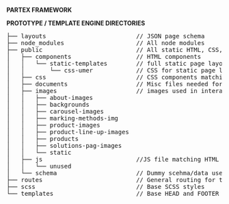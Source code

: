 **PARTEX FRAMEWORK**

**PROTOTYPE / TEMPLATE ENGINE DIRECTORIES**
<pre>
├── layouts                         // JSON page schema                             __
├── node_modules                    // All node modules                             __
├── public                          // All static HTML, CSS, JS                     __ 
│   ├── components                  // HTML components                              __
│   │   └── static-templates        // full static page layouts, no interactivity   __
│   │       └── css-umer            // CSS for static page layouts                  __
│   ├── css                         // CSS components matching HTML components      __
│   ├── documents                   // Misc files needed for documentation          __
│   ├── images                      // images used in interactive prototype         __
│   │   ├── about-images                                                            __
│   │   ├── backgrounds                                                             __
│   │   ├── carousel-images                                                         __
│   │   ├── marking-methods-img                                                     __
│   │   ├── product-images                                                          __
│   │   ├── product-line-up-images                                                  __    
│   │   ├── products                                                                __
│   │   ├── solutions-pag-images                                                    __
│   │   └── static                                                                  __
│   ├── js                          //JS file matching HTML components              __
│   │   └── unused                                                                  __
│   └── schema                      // Dummy scehma/data used in prototype          __
├── routes                          // General routing for template engine          __
├── scss                            // Base SCSS styles                             __
└── templates                       // Base HEAD and FOOTER for prototype           __
</pre>